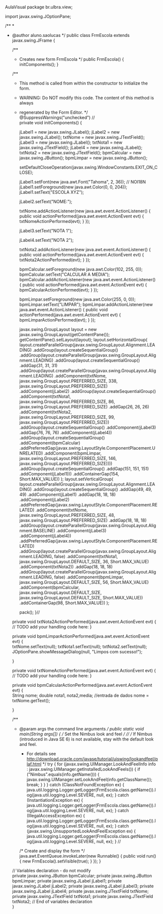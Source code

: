 AulaVisual
package br.ulbra.view;

import javax.swing.JOptionPane;

/**
 *
 * @author aluno.saolucas
 */
public class FrmEscola extends javax.swing.JFrame {

    /**
     * Creates new form FrmEscola
     */
    public FrmEscola() {
        initComponents();
    }

    /**
     * This method is called from within the constructor to initialize the form.
     * WARNING: Do NOT modify this code. The content of this method is always
     * regenerated by the Form Editor.
     */
    @SuppressWarnings("unchecked")
    // <editor-fold defaultstate="collapsed" desc="Generated Code">                          
    private void initComponents() {

        jLabel1 = new javax.swing.JLabel();
        jLabel2 = new javax.swing.JLabel();
        txtNome = new javax.swing.JTextField();
        jLabel3 = new javax.swing.JLabel();
        txtNota1 = new javax.swing.JTextField();
        jLabel4 = new javax.swing.JLabel();
        txtNota2 = new javax.swing.JTextField();
        bpmCalcular = new javax.swing.JButton();
        bpmLimpar = new javax.swing.JButton();

        setDefaultCloseOperation(javax.swing.WindowConstants.EXIT_ON_CLOSE);

        jLabel1.setFont(new java.awt.Font("Tahoma", 2, 36)); // NOI18N
        jLabel1.setForeground(new java.awt.Color(0, 0, 204));
        jLabel1.setText("ESCOLA XYZ");

        jLabel2.setText("NOME:");

        txtNome.addActionListener(new java.awt.event.ActionListener() {
            public void actionPerformed(java.awt.event.ActionEvent evt) {
                txtNomeActionPerformed(evt);
            }
        });

        jLabel3.setText("NOTA 1");

        jLabel4.setText("NOTA 2");

        txtNota2.addActionListener(new java.awt.event.ActionListener() {
            public void actionPerformed(java.awt.event.ActionEvent evt) {
                txtNota2ActionPerformed(evt);
            }
        });

        bpmCalcular.setForeground(new java.awt.Color(102, 255, 0));
        bpmCalcular.setText("CALCULAR A MEDIA");
        bpmCalcular.addActionListener(new java.awt.event.ActionListener() {
            public void actionPerformed(java.awt.event.ActionEvent evt) {
                bpmCalcularActionPerformed(evt);
            }
        });

        bpmLimpar.setForeground(new java.awt.Color(255, 0, 0));
        bpmLimpar.setText("LIMPAR");
        bpmLimpar.addActionListener(new java.awt.event.ActionListener() {
            public void actionPerformed(java.awt.event.ActionEvent evt) {
                bpmLimparActionPerformed(evt);
            }
        });

        javax.swing.GroupLayout layout = new javax.swing.GroupLayout(getContentPane());
        getContentPane().setLayout(layout);
        layout.setHorizontalGroup(
            layout.createParallelGroup(javax.swing.GroupLayout.Alignment.LEADING)
            .addGroup(layout.createSequentialGroup()
                .addGroup(layout.createParallelGroup(javax.swing.GroupLayout.Alignment.LEADING)
                    .addGroup(layout.createSequentialGroup()
                        .addGap(31, 31, 31)
                        .addGroup(layout.createParallelGroup(javax.swing.GroupLayout.Alignment.LEADING)
                            .addComponent(txtNome, javax.swing.GroupLayout.PREFERRED_SIZE, 338, javax.swing.GroupLayout.PREFERRED_SIZE)
                            .addComponent(jLabel2)
                            .addGroup(layout.createSequentialGroup()
                                .addComponent(txtNota1, javax.swing.GroupLayout.PREFERRED_SIZE, 86, javax.swing.GroupLayout.PREFERRED_SIZE)
                                .addGap(26, 26, 26)
                                .addComponent(txtNota2, javax.swing.GroupLayout.PREFERRED_SIZE, 99, javax.swing.GroupLayout.PREFERRED_SIZE))
                            .addGroup(layout.createSequentialGroup()
                                .addComponent(jLabel3)
                                .addGap(76, 76, 76)
                                .addComponent(jLabel4))
                            .addGroup(layout.createSequentialGroup()
                                .addComponent(bpmCalcular)
                                .addPreferredGap(javax.swing.LayoutStyle.ComponentPlacement.UNRELATED)
                                .addComponent(bpmLimpar, javax.swing.GroupLayout.PREFERRED_SIZE, 146, javax.swing.GroupLayout.PREFERRED_SIZE))))
                    .addGroup(layout.createSequentialGroup()
                        .addGap(151, 151, 151)
                        .addComponent(jLabel1)))
                .addContainerGap(154, Short.MAX_VALUE))
        );
        layout.setVerticalGroup(
            layout.createParallelGroup(javax.swing.GroupLayout.Alignment.LEADING)
            .addGroup(layout.createSequentialGroup()
                .addGap(49, 49, 49)
                .addComponent(jLabel1)
                .addGap(18, 18, 18)
                .addComponent(jLabel2)
                .addPreferredGap(javax.swing.LayoutStyle.ComponentPlacement.RELATED)
                .addComponent(txtNome, javax.swing.GroupLayout.PREFERRED_SIZE, 48, javax.swing.GroupLayout.PREFERRED_SIZE)
                .addGap(18, 18, 18)
                .addGroup(layout.createParallelGroup(javax.swing.GroupLayout.Alignment.BASELINE)
                    .addComponent(jLabel3)
                    .addComponent(jLabel4))
                .addPreferredGap(javax.swing.LayoutStyle.ComponentPlacement.RELATED)
                .addGroup(layout.createParallelGroup(javax.swing.GroupLayout.Alignment.LEADING, false)
                    .addComponent(txtNota1, javax.swing.GroupLayout.DEFAULT_SIZE, 36, Short.MAX_VALUE)
                    .addComponent(txtNota2))
                .addGap(18, 18, 18)
                .addGroup(layout.createParallelGroup(javax.swing.GroupLayout.Alignment.LEADING, false)
                    .addComponent(bpmLimpar, javax.swing.GroupLayout.DEFAULT_SIZE, 56, Short.MAX_VALUE)
                    .addComponent(bpmCalcular, javax.swing.GroupLayout.DEFAULT_SIZE, javax.swing.GroupLayout.DEFAULT_SIZE, Short.MAX_VALUE))
                .addContainerGap(98, Short.MAX_VALUE))
        );

        pack();
    }// </editor-fold>                        

    private void txtNota2ActionPerformed(java.awt.event.ActionEvent evt) {                                         
        // TODO add your handling code here:
    }                                        

    private void bpmLimparActionPerformed(java.awt.event.ActionEvent evt) {                                          
       txtNome.setText(null);
       txtNota1.setText(null);
       txtNota2.setText(null);
       JOptionPane.showMessageDialog(null, "Limpos com sucesso!");
       
    }                                         

    private void txtNomeActionPerformed(java.awt.event.ActionEvent evt) {                                        
        // TODO add your handling code here:
    }                                       

    private void bpmCalcularActionPerformed(java.awt.event.ActionEvent evt) {                                            
    String nome;
    double nota1, nota2,media;
    //entrada de dados
    nome = txtNome.getText();
    
    }                                           

    /**
     * @param args the command line arguments
     */
    public static void main(String args[]) {
        /* Set the Nimbus look and feel */
        //<editor-fold defaultstate="collapsed" desc=" Look and feel setting code (optional) ">
        /* If Nimbus (introduced in Java SE 6) is not available, stay with the default look and feel.
         * For details see http://download.oracle.com/javase/tutorial/uiswing/lookandfeel/plaf.html 
         */
        try {
            for (javax.swing.UIManager.LookAndFeelInfo info : javax.swing.UIManager.getInstalledLookAndFeels()) {
                if ("Nimbus".equals(info.getName())) {
                    javax.swing.UIManager.setLookAndFeel(info.getClassName());
                    break;
                }
            }
        } catch (ClassNotFoundException ex) {
            java.util.logging.Logger.getLogger(FrmEscola.class.getName()).log(java.util.logging.Level.SEVERE, null, ex);
        } catch (InstantiationException ex) {
            java.util.logging.Logger.getLogger(FrmEscola.class.getName()).log(java.util.logging.Level.SEVERE, null, ex);
        } catch (IllegalAccessException ex) {
            java.util.logging.Logger.getLogger(FrmEscola.class.getName()).log(java.util.logging.Level.SEVERE, null, ex);
        } catch (javax.swing.UnsupportedLookAndFeelException ex) {
            java.util.logging.Logger.getLogger(FrmEscola.class.getName()).log(java.util.logging.Level.SEVERE, null, ex);
        }
        //</editor-fold>

        /* Create and display the form */
        java.awt.EventQueue.invokeLater(new Runnable() {
            public void run() {
                new FrmEscola().setVisible(true);
            }
        });
    }

    // Variables declaration - do not modify                     
    private javax.swing.JButton bpmCalcular;
    private javax.swing.JButton bpmLimpar;
    private javax.swing.JLabel jLabel1;
    private javax.swing.JLabel jLabel2;
    private javax.swing.JLabel jLabel3;
    private javax.swing.JLabel jLabel4;
    private javax.swing.JTextField txtNome;
    private javax.swing.JTextField txtNota1;
    private javax.swing.JTextField txtNota2;
    // End of variables declaration                   
}

